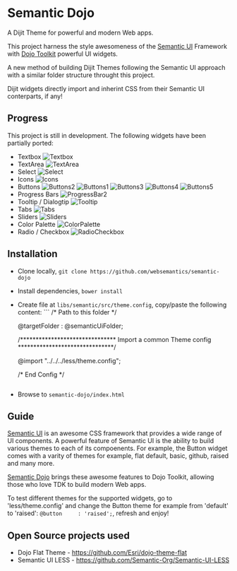# Semantic Dojo

A Dijit Theme for powerful and modern Web apps.

This project harness the style awesomeness of the [Semantic UI](http://semantic-ui.com/) Framework with [Dojo Toolkit](https://dojotoolkit.org/) powerful UI widgets.

A new method of building Dijit Themes following the Semantic UI approach with a similar folder structure throught this project.

Dijit widgets directly import and inherint CSS from their Semantic UI conterparts, if any!

## Progress

This project is still in development. The following widgets have been partially ported:

- Textbox
![Textbox](https://raw.githubusercontent.com/websemantics/semantic-dojo/master/img/textbox.png "Textbox")
- TextArea
![TextArea](https://raw.githubusercontent.com/websemantics/semantic-dojo/master/img/textarea.png "TextArea")
- Select
![Select](https://raw.githubusercontent.com/websemantics/semantic-dojo/master/img/select.png "Select")
- Icons
![Icons](https://raw.githubusercontent.com/websemantics/semantic-dojo/master/img/icons.png "Icons")
- Buttons
![Buttons2](https://raw.githubusercontent.com/websemantics/semantic-dojo/master/img/buttons-2.png "Buttons2")
![Buttons1](https://raw.githubusercontent.com/websemantics/semantic-dojo/master/img/buttons-1.png "Buttons1")
![Buttons3](https://raw.githubusercontent.com/websemantics/semantic-dojo/master/img/buttons-3.png "Buttons3")
![Buttons4](https://raw.githubusercontent.com/websemantics/semantic-dojo/master/img/buttons-4.png "Buttons4")
![Buttons5](https://raw.githubusercontent.com/websemantics/semantic-dojo/master/img/buttons-5.png "Buttons5")
- Progress Bars
![ProgressBar2](https://raw.githubusercontent.com/websemantics/semantic-dojo/master/img/progress-bar.png "ProgressBar2")
- Tooltip / Dialogtip
![Tooltip](https://raw.githubusercontent.com/websemantics/semantic-dojo/master/img/tooltip.png "Tooltip")
- Tabs
![Tabs](https://raw.githubusercontent.com/websemantics/semantic-dojo/master/img/tabs.png "Tabs")
- Sliders
![Sliders](https://raw.githubusercontent.com/websemantics/semantic-dojo/master/img/sliders.png "Sliders")
- Color Palette
![ColorPalette](https://raw.githubusercontent.com/websemantics/semantic-dojo/master/img/palette.png "ColorPalette")
- Radio / Checkbox
![RadioCheckbox](https://raw.githubusercontent.com/websemantics/semantic-dojo/master/img/radio-checkbox.png "RadioCheckbox")

## Installation

- Clone locally, `git clone https://github.com/websemantics/semantic-dojo`
- Install dependencies, `bower install`
- Create file at `libs/semantic/src/theme.config`, copy/paste the following content:
		```
		/* Path to this folder */

    @targetFolder : @semanticUiFolder;

    /*******************************
      Import a common Theme config
    *******************************/

    @import "../../../less/theme.config";
    
    /* End Config */
    ```
- Browse to `semantic-dojo/index.html`

## Guide

[Semantic UI](http://semantic-ui.com/) is an awesome CSS framework that provides a wide range of UI components. A powerful feature of Semantic UI is the ability to build various themes to each of its compoenents. For example, the Button widget comes with a varity of themes for example, flat default, basic, github, raised and many more. 

[Semantic Dojo](https://github.com/websemantics/semantic-dojo) brings these awesome features to Dojo Toolkit, allowing those who love TDK to build modern Web apps.

To test different themes for the supported widgets, go to 'less/theme.config' and change the Button theme for example from 'default' to 'raised': `@button     : 'raised';`, refresh and enjoy!

## Open Source projects used

* Dojo Flat Theme - https://github.com/Esri/dojo-theme-flat
* Semantic UI LESS - https://github.com/Semantic-Org/Semantic-UI-LESS
